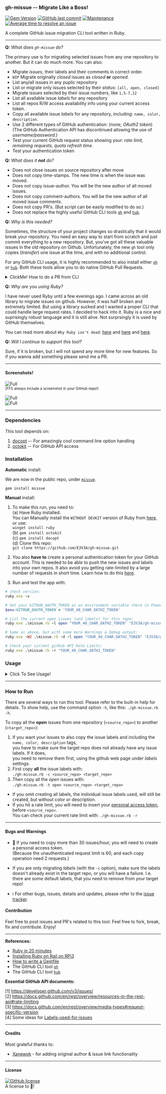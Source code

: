 ### gh-missue -- Migrate Like a Boss!

[![Gem Version](https://badge.fury.io/rb/missue.svg)](https://badge.fury.io/rb/missue "Last Uploaded Gem Version")
[![GitHub last commit](https://img.shields.io/github/last-commit/E3V3A/gh-missue.svg)](https://github.com/E3V3A/gh-missue "Last commit time/day")
[![Maintenance](https://img.shields.io/badge/Maintained%3F-yes-green.svg)](https://GitHub.com/E3V3A/gh-missue/graphs/commit-activity "Is this repo maintained?")
[![Average time to resolve an issue](http://isitmaintained.com/badge/resolution/E3V3A/gh-missue.svg)](http://isitmaintained.com//project/E3V3A/gh-missue "Average time to resolve an issue")


A complete GitHub issue migration CLI tool written in Ruby.


---

**Q:** *What does `gh-missue` do?*

The primary use is for migrating selected issues from any one repository to another.
But it can do much more. You can also:

- Migrate *issues*, their labels and their comments in correct order.
- `WIP` Migrate originally *closed* issues as *closed* **or** *opened*.
- List any/all issues in any puplic repository
- List or migrate only issues selected by their *status*: `[all, open, closed]`
- Migrate issues selected by their issue *numbers*, like `1,5-7,12`
- List all available issue *labels* for any repository
- List all repos R/W access availability info using your current access token.
- Copy all available issue *labels* for any repository, including: `name, color, description`.
- Use 2 different types of GitHub authentication: (*none, OAuth2 token*)  
  (The GitHub Authentication API has discontinued allowing the use of *username/password*.)
- Test your current GitHub request status showing your: *rate limit, remaining requests, quota refresh time*.
- Test your authentication token


**Q:** *What does it **not** do?*

- Does not close issues on source repository after move
- Does not copy time-stamps. The new time is when the issue was moved.
- Does not copy issue-author. You will be the new author of all moved issues.
- Does not copy comment-authors. You will be the new author of all moved issue comments.
- Does not copy PR's. (But script can be easily modified to do so.)
- Does not replace the highly useful GitHub CLI tools [`gh`]() and [`hub`]().


**Q:** *Why is this needed?*

Sometimes, the structure of your project changes so drastically that it would break your repository.
You need an easy way to start from scratch and just commit everything to a new repository.
But, you've got all these valuable issues in the old repository on Github. Unfortunately, the new `gh` 
tool only copies (*transfer*) one issue at the time, and with no additional control. 

For any GitHub CLI usage, it is highly recommended to also install either [`gh`](https://cli.github.com/) or [`hub`](https://hub.github.com/).
Both these tools allow you to do native GitHub Pull Requests.

<details>
<summary>ClickMe! How to do a PR from CLI</summary>

There are 3 different ways to issue a native GitHub PR, depending on `gh` or `hub`.

* Using `curl` with the [API](https://docs.github.com/en/rest/reference/pulls#create-a-pull-request)
* Using [gh](https://cli.github.com/manual/gh_pr_create)
* Using [hub](https://hub.github.com/hub-pull-request.1.html)


```bash
#------------------------------------------------
# Using 'curl'
#------------------------------------------------
curl -X POST -H "Accept: application/vnd.github.v3+json" \
  https://api.github.com/repos/octocat/hello-world/pulls \
  -d '{"head":"head","base":"base"}'

#------------------------------------------------
# Using 'gh' CLI
#------------------------------------------------

# Doing a simple PR using gh: 
gh pr create --title "PR Title" --body "PR Body"

# To autofill the title and body of a pull request from your commits:
gh pr create --fill

# To specify branches
# where: 
#   -B, --base <branch>     : The branch into which you want your code merged
#   -H, --head <branch>     : The branch that contains commits for your pull request (default: current branch)
gh pr create --base develop --head MYUSER:my-branch

#------------------------------------------------
# Using 'hub' CLI
#------------------------------------------------
# open a pull request for the branch you've just pushed
hub pull-request

# specify title and body
hub pull-request -m "PR Title" -m "PR Body"

#  creates a pull request with explicit base and head branches
hub pull-request --base OWNER:master --head MYUSER:my-branch

# open a pull request with title & body from a file
hub pull-request --copy -F prepared-message.md

```

</details>


**Q:** *Why are you using Ruby?*

I have never used Ryby until a few evenings ago. I came across an old library to migrate issues on github. 
However, it was half broken and extremely limited. But using a library sucked and I wanted a proper CLI 
that could handle large request rates. I decided to hack into it. Ruby is a nice and suprisingly robust 
language and it is still alive. Not surprsingly it is used by GitHub themselves.

You can read more about `Why Ruby isn't dead`: [here](https://www.engineyard.com/blog/ruby-still-isnt-dead) and 
[here](https://expertise.jetruby.com/is-ruby-on-rails-dead-2018-edition-407a618dab3a) and 
[here](https://www.tiobe.com/tiobe-index/ruby/).


**Q:** *Will I continue to support this tool?*

Sure, if it is broken, but I will not spend any more time for new features. So if you wanna add something 
please send me a PR.

---

#### Screenshots! 

![Full](./docs/screen1.png "gh-missue like a boss!")  
<sub>(FFS always include a screenshot in your GitHub repo!)</sub>
 
![Full](./docs/screen2.png "Linked and labelled issue copies!")  
![Full](./docs/screen3.png "GitHub Rate Limits!")


---

### Dependencies

This tool depends on:

1. [docopt](https://github.com/docopt/docopt.rb/)  -- For amazingly cool command line option handling
2. [octokit](https://github.com/octokit/octokit.rb/) -- For GitHub API access


### Installation 

**Automatic** install:

We are now in the public repo, under [`missue`](https://rubygems.org/gems/missue).

`gem install missue`


**Manual** install:

1. To make this run, you need to:  
   (a) Have Ruby installed.  
       You can Manually install the `WITHOUT DEVKIT` version of Ruby from [here](https://rubyinstaller.org/downloads/), or use:  
       `winget install ruby`  
   (b) `gem install octokit`  
   (c) `gem install docopt`  
   (d) Clone this repo:  
       `git clone https://github.com/E3V3A/gh-missue.git`

2. You also **have to** create a personal authentication token for your GitHub
   account. This is needed to be able to push the new issues and labels into 
   your own repos. It also avoid you getting rate-limited by a large number 
   of requests in short time. Learn how to do this [here](https://docs.github.com/en/authentication/keeping-your-account-and-data-secure/creating-a-personal-access-token).

3. Run and test the app with:  

```Ruby
# check version:
ruby.exe -v

# Set your GITHUB_OAUTH_TOKEN as an environment variable (here in Powershell)
$env:GITHUB_OAUTH_TOKEN = 'YOUR_40_CHAR_OATH2_TOKEN'

# List the current open issues (and labels) for this repo:
ruby.exe .\missue.rb -l open "YOUR_40_CHAR_OATH2_TOKEN" "E3V3A/gh-missue"

# Same as above, but with some more Warnings & Debug output:
ruby.exe -W2 .\missue.rb -d -l open "YOUR_40_CHAR_OATH2_TOKEN" "E3V3A/gh-missue"

# Check your current gitHub API Rate Limits:
ruby.exe .\missue.rb -r "YOUR_40_CHAR_OATH2_TOKEN"
```

### Usage

<details>
<summary>Click To See Usage!</summary>

```
$ ruby.exe .\bin\missue.rb -h

Description:

    gh-missue is a Ruby program that bulk migrate issues from one github repository to another.
    Please note that you can only migrate issues to your own repo, unless you have an OAuth2
    authentication token. You can also list all the open or closed issues and PR's along with
    the colored labels. It also include the original author's name and URL of the issues copied.

  Usage:
        missue.rb [-c | -n <ilist> | -t <itype>] <source_repo> <target_repo>
        missue.rb [-c | -n <ilist> | -t <itype>] <oauth2_token> <source_repo> <target_repo>
        missue.rb [-c | -n <ilist> | -t <itype>] <username> <password> <source_repo> <target_repo>
        missue.rb [-d] -l <itype> [<oauth2_token>] <repo>
        missue.rb -n <ilist>
        missue.rb -t <itype>
        missue.rb [-d] -r [<oauth2_token>]
        missue.rb -d
        missue.rb -v
        missue.rb -h

  Options:

        -c                  - only copy all issue labels from <source> to <target> repos, including name, color and description
        -l <itype> <repo>   - list available issues of type <itype> (all,open,closed) and all labels in repository <repo>
        -t <itype>          - specify what type (all,open,closed) of issues to migrate. [default: open]
        -r                  - show current rate limit and authentication method for your IP
        -d                  - show debug info with full option list, raw requests & responses etc.
        -n <ilist>          - only migrate issues with comma separated numbers given by the list. Can include a range.
        -h, --help          - show this help message and exit
        -v, --version       - show version and exit

  Examples:

        missue.rb -r
        missue.rb -l open E3V3A/gh-missue
        missue.rb -t closed "E3V3A/TESTO" "USERNAME/REPO"
        missue.rb -n 1,4-5 "E3V3A/TESTO" "USERNAME/REPO"

  Dependencies:
        missue.rb depends on the following gem packages: octokit, docopt.

  Bugs or Issues?
        Please report bugs or issues here:
        https://github.com/E3V3A/gh-missue

```

</details>


---

### How to Run

There are several ways to run this tool. Please refer to the built-in help for details. 
To show help, use the command option `-h`,  like this: `./gh-missue.rb -h`.

To copy all the **open** issues from one repository (`<source_repo>`) to another (`<target_repo>`):

1. If you want your issues to also copy the issue labels and including the `name, color, description` tags,  
   you have to make sure the target repo does not already have any issue labels. If it does,  
   you need to remove them first, using the github web page under *labels* settings.
2. First copy **all** the issue labels with:  
   `./gh-missue.rb -c <source_repo> <target_repo>`
3. Then copy all the *open* issues with:  
   `./gh-missue.rb -t open <source_repo> <target_repo>`


* If you omit creating all labels, the individual issue labels used, will still be created, but without color or description.
* If you hit a rate limit, you will need to insert your [personal access token](https://github.com/settings/tokens), before `<source_repo>`.  
You can check your current rate limit with: `./gh-missue.rb -r`


---

#### Bugs and Warnings

* :red_circle: If you need to copy more than 30 issues/hour, you will need to create a personal access token.  
  (Because the unauthenticated request limit is 60, and each copy operation need 2 requests.)

* If you are only migrating *labels* (with the `-c` option), make sure the labels doesn't already exist
in the target repo, or you will have a failure. I.e. there are some default labels, that you need
to remove from your target repo!

* :information_source: For other bugs, issues, details and updates, please refer to the
[issue tracker](https://github.com/E3V3A/gh-missue/issues).


#### Contribution

Feel free to post issues and PR's related to this tool.
Feel free to fork, break, fix and contribute. Enjoy!

---

**References:**

* [Ruby in 20 minutes](https://www.ruby-lang.org/en/documentation/quickstart/)
* [Installing Ruby on Rail on RPi3](http://jeanbrito.com/2017/01/23/installing-ruby2-4-on-rails5-environment-on-raspberry-pi-3/)
* [How to write a Gemfile](https://collectiveidea.com/blog/archives/2014/09/17/how-we-write-a-gemfile)
* The GitHub CLI tool [`gh`](https://github.com/cli/cli)
* The GitHub CLI tool [`hub`](https://github.com/github/hub)


**Essential GitHub API documents:**


[1] https://developer.github.com/v3/issues/  
[2] https://docs.github.com/en/rest/overview/resources-in-the-rest-api#rate-limiting  
[3] https://docs.github.com/en/rest/overview/media-types#request-specific-version  
[4] Some ideas for [Labels-used-for-issues](https://github.com/dotnet/roslyn/wiki/Labels-used-for-issues)  


---

#### Credits

Most grateful thanks to:
* [Xanewok](https://github.com/Xanewok/) - for adding original author & issue link functionality 

---

#### License

[![GitHub license](https://img.shields.io/github/license/E3V3A/gh-missue.svg)](https://github.com/E3V3A/gh-missue/blob/master/LICENSE)  
A license to :sparkling_heart:!

